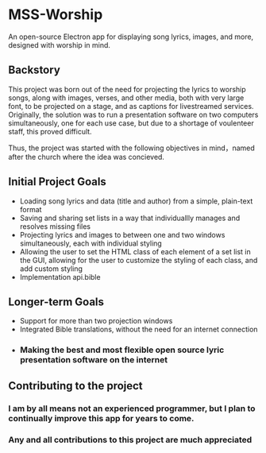 # MSS-Worship
An open-source Electron app for displaying song lyrics, images, and more, designed with worship in mind.

## Backstory
This project was born out of the need for projecting the lyrics to worship songs, along with images, verses, and other media, both with very large font, to be projected on a stage, and as captions for livestreamed services. Originally, the solution was to run a presentation software on two computers simultaneously, one for each use case, but due to a shortage of voulenteer staff, this proved difficult. 

Thus, the project was started with the following objectives in mind，named after the church where the idea was concieved.

## Initial Project Goals
- Loading song lyrics and data (title and author) from a simple, plain-text format
- Saving and sharing set lists in a way that individuallly manages and resolves missing files
- Projecting lyrics and images to between one and two windows simultaneously, each with individual styling
- Allowing the user to set the HTML class of each element of a set list in the GUI, allowing for
  the user to customize the styling of each class, and add custom styling
- Implementation api.bible

## Longer-term Goals
- Support for more than two projection windows
- Integrated Bible translations, without the need for an internet connection
- ### Making the best and most flexible open source lyric presentation software on the internet

## Contributing to the project
### I am by all means not an experienced programmer, but I plan to continually improve this app for years to come.
### Any and all contributions to this project are much appreciated 
